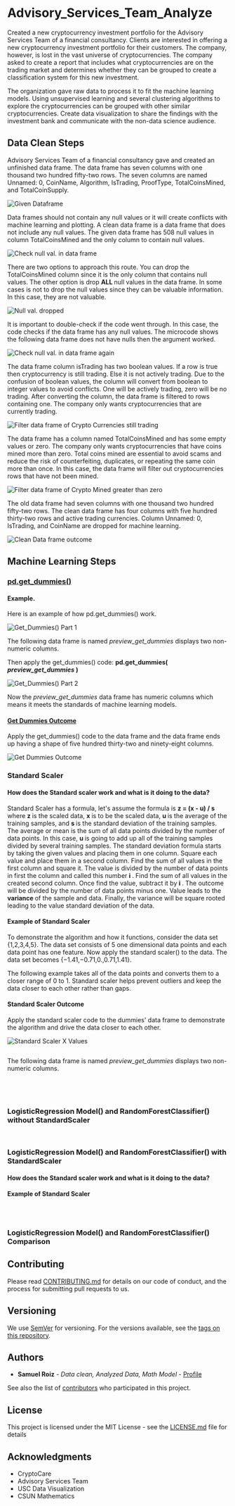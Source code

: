 # Advisory_Services_Team_Analyze

<p>
Created a new cryptocurrency investment portfolio for the Advisory Services Team of a financial consultancy. Clients are interested in offering a new cryptocurrency investment portfolio for their customers. The company, however, is lost in the vast universe of cryptocurrencies. The company asked to create a report that includes what cryptocurrencies are on the trading market and determines whether they can be grouped to create a classification system for this new investment. </p>
<p> The organization gave raw data to process it to fit the machine learning models. Using unsupervised learning and several clustering algorithms to explore the cryptocurrencies can be grouped with other similar cryptocurrencies. Create data visualization to share the findings with the investment bank and communicate with the non-data science audience. 
</p>

## Data Clean Steps

<p>
Advisory Services Team of a financial consultancy gave and created an unfinished data frame. The data frame has seven columns with one thousand two hundred fifty-two rows. The seven columns are named Unnamed: 0,	CoinName,	Algorithm,	IsTrading,	ProofType,	TotalCoinsMined, and	TotalCoinSupply.
</p>

![Given Dataframe](https://github.com/samuelroiz/Advisory_Services_Team_Analyze/blob/main/images/given_data_frame_from_crypto_company.png)

<p>
 Data frames should not contain any null values or it will create conflicts with machine learning and plotting. A clean data frame is a data frame that does not include any null values. The given data frame has 508 null values in column TotalCoinsMined and the only column to contain null values. 
 </p>
 
 ![Check null val. in data frame](https://github.com/samuelroiz/Advisory_Services_Team_Analyze/blob/main/images/data_cleaning_and_filter/check_null_val_and_duplicates.png)

<p>
There are two options to approach this route. You can drop the TotalCoinsMined column since it is the only column that contains null values. The other option is drop <b> ALL </b> null values in the data frame. In some cases is not to drop the null values since they can be valuable information. In this case, they are not valuable. 
</p>

![Null val. dropped](https://github.com/samuelroiz/Advisory_Services_Team_Analyze/blob/main/images/data_cleaning_and_filter/dropped_null_values.png)

<p>
It is important to double-check if the code went through. In this case, the code checks if the data frame has any null values. The microcode shows the following data frame does not have nulls then the argument worked. 
</p>

![Check null val. in data frame again](https://github.com/samuelroiz/Advisory_Services_Team_Analyze/blob/main/images/data_cleaning_and_filter/check_null_val_and_duplicates_again.png)

<p>
The data frame column isTrading has two boolean values. If a row is true then cryptocurrency is still trading. Else it is not actively trading. Due to the confusion of boolean values, the column will convert from boolean to integer values to avoid conflicts. One will be actively trading, zero will be no trading. After converting the column, the data frame is filtered to rows containing one. The company only wants cryptocurrencies that are currently trading. 
</p>

![Filter data frame of Crypto Currencies still trading](https://github.com/samuelroiz/Advisory_Services_Team_Analyze/blob/main/images/data_cleaning_and_filter/filter_dataframe_to_isTrading_1_only_aka_true_only.png)

<p>
The data frame has a column named TotalCoinsMined and has some empty values or zero. The company only wants cryptocurrencies that have coins mined more than zero. Total coins mined are essential to avoid scams and reduce the risk of counterfeiting, duplicates, or repeating the same coin more than once. In this case, the data frame will filter out cryptocurrencies rows that have not been mined. 
</p>

![Filter data frame of Crypto Mined greater than zero](https://github.com/samuelroiz/Advisory_Services_Team_Analyze/blob/main/images/data_cleaning_and_filter/filter_dataframe_to_crypto_mined_greater_than_0.png)

<p>
The old data frame had seven columns with one thousand two hundred fifty-two rows. The clean data frame has four columns with five hundred thirty-two rows and active trading currencies. Column Unnamed: 0, IsTrading, and CoinName are dropped for machine learning. 
</p>

![Clean Data frame outcome](https://github.com/samuelroiz/Advisory_Services_Team_Analyze/blob/main/images/final_clean_data_outcome_from_crypto_company.png)

## Machine Learning Steps


### <u> pd.get_dummies() </u>

#### Example.

<p>
Here is an example of how pd.get_dummies() work.
</p> 

![Get_Dummies() Part 1](https://github.com/samuelroiz/Predict_Credit_Risk/blob/main/Images/example_get_dummies_part_1.png) <p> The following data frame is named <i> preview_get_dummies </i> displays two non-numeric columns. </p>

<p>
  Then apply the get_dummies() code: <b> pd.get_dummies(<i> preview_get_dummies </i>) </b>
</p>

![Get_Dummies() Part 2](https://github.com/samuelroiz/Predict_Credit_Risk/blob/main/Images/example_get_dummies_part_2.png)

<p>
Now the <i> preview_get_dummies </i> data frame has numeric columns which means it meets the standards of machine learning models.
</p>

#### <u> Get Dummies Outcome </u>
<p>
Apply the get_dummies() code to the data frame and the data frame ends up having a shape of five hundred thirty-two and ninety-eight columns. 
</p>

![Get Dummies Outcome](https://github.com/samuelroiz/Advisory_Services_Team_Analyze/blob/main/images/machine_learning/get_dummies_outcome.png)

### Standard Scaler 

#### How does the Standard scaler work and what is it doing to the data? 

<p> Standard Scaler has a formula, let's assume the formula is <b> z = (x - u) / s </b> where <b> z </b> is the scaled data, <b> x </b> is to be the scaled data, <b> u </b> is the average of the training samples, and <b> s </b> is the standard deviation of the training samples. The average or mean is the sum of all data points divided by the number of data points. In this case, <b> u </b> is going to add up all of the training samples divided by several training samples. The standard deviation formula starts by taking the given values and placing them in one column. Square each value and place them in a second column. Find the sum of all values in the first column and square it. The value is divided by the number of data points in first the column and called this number <b> i </b>. Find the sum of all values in the created second column. Once find the value, subtract it by <b> i </b>. The outcome will be divided by the number of data points minus one. Value leads to the <b> variance </b> of the sample and data. Finally, the variance will be square rooted leading to the value standard deviation of the data. 
</p>

#### Example of Standard Scaler
<p>
To demonstrate the algorithm and how it functions, consider the data set {1,2,3,4,5}. The data set consists of 5 one dimensional data points and each data point has one feature. Now apply the standard scaler() to the data. The data set becomes {−1.41,−0.71,0.,0.71,1.41}.
</p>

<p>
  The following example takes all of the data points and converts them to a closer range of 0 to 1. Standard scaler helps prevent outliers and keep the data closer to each other rather than gaps. 
  </p>

#### Standard Scaler Outcome 

<p>
 Apply the standard scaler code to the dummies' data frame to demonstrate the algorithm and drive the data closer to each other. 
</p>

![Standard Scaler X Values](https://github.com/samuelroiz/Advisory_Services_Team_Analyze/blob/main/images/machine_learning/standard_scaler_x_val.png)

<p>
 
</p>

<p>

</p>


<p>

</p> 

![]() <p> The following data frame is named <i> preview_get_dummies </i> displays two non-numeric columns. </p>

<p>

</p>

![]()

<p>

</p>

<p>

</p>

![]()

![]()

<p>

</p>

![]()

### LogisticRegression Model() and RandomForestClassifier() without StandardScaler


<p>

</p>

![]() 

<p>
 
</p>

<p>

</p>

![]()

<p>

</p>

### LogisticRegression Model() and RandomForestClassifier() with StandardScaler

#### How does the Standard scaler work and what is it doing to the data? 

<p> 
</p>

#### Example of Standard Scaler
<p>

</p>

<p>

  </p>

![]()

<p>

</p>

![]()

<p>

</p>

![]() 

<p>

</p>

### LogisticRegression Model() and RandomForestClassifier() Comparison

<p>

</p>

<p>
</p>



## Contributing

Please read [CONTRIBUTING.md](https://gist.github.com/samuelroiz/1af49ec9eea365bc845ba04c5071a976) for details on our code of conduct, and the process for submitting pull requests to us.

## Versioning

We use [SemVer](http://semver.org/) for versioning. For the versions available, see the [tags on this repository](https://github.com/your/project/tags). 

## Authors

* **Samuel Roiz** - *Data clean, Analyzed Data, Math Model* - [Profile](https://github.com/samuelroiz)

See also the list of [contributors](https://github.com/samuelroiz) who participated in this project.

## License

This project is licensed under the MIT License - see the [LICENSE.md](https://gist.github.com/samuelroiz/1af49ec9eea365bc845ba04c5071a976) file for details

## Acknowledgments

* CryptoCare
* Advisory Services Team 
* USC Data Visualization
* CSUN Mathematics

